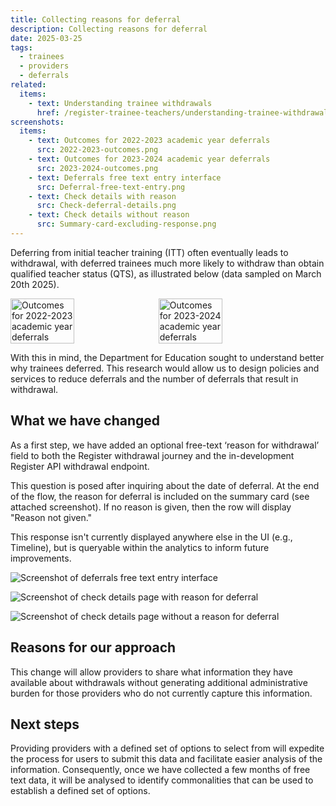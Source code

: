 ```yaml
---
title: Collecting reasons for deferral
description: Collecting reasons for deferral
date: 2025-03-25
tags:
  - trainees
  - providers
  - deferrals
related:
  items:
    - text: Understanding trainee withdrawals
      href: /register-trainee-teachers/understanding-trainee-withdrawals/
screenshots:
  items:
    - text: Outcomes for 2022-2023 academic year deferrals
      src: 2022-2023-outcomes.png
    - text: Outcomes for 2023-2024 academic year deferrals
      src: 2023-2024-outcomes.png
    - text: Deferrals free text entry interface 
      src: Deferral-free-text-entry.png
    - text: Check details with reason
      src: Check-deferral-details.png
    - text: Check details without reason
      src: Summary-card-excluding-response.png
---
```


Deferring from initial teacher training (ITT) often eventually leads to withdrawal, with deferred trainees much more likely to withdraw than obtain qualified teacher status (QTS), as illustrated below (data sampled on March 20th 2025).

<div style="display: flex; gap: 10px;">
  <img src="2022-2023-outcomes.png" alt="Outcomes for 2022-2023 academic year deferrals" width="45%">
  <img src="2023-2024-outcomes.png" alt="Outcomes for 2023-2024 academic year deferrals" width="45%">
</div>

With this in mind, the Department for Education sought to understand better why trainees deferred. This research would allow us to design policies and services to reduce deferrals and the number of deferrals that result in withdrawal.

## What we have changed

As a first step, we have added an optional free-text ‘reason for withdrawal’ field to both the Register withdrawal journey and the in-development Register API withdrawal endpoint.

This question is posed after inquiring about the date of deferral. At the end of the flow, the reason for deferral is included on the summary card (see attached screenshot).  If no reason is given, then the row will display "Reason not given."  

This response isn't currently displayed anywhere else in the UI (e.g., Timeline), but is queryable within the analytics to inform future improvements.

![Screenshot of deferrals free text entry interface](Why-has-the-trainee-deferred.png)

![Screenshot of check details page with reason for deferral](Check-deferral-details.png)

![Screenshot of check details page without a reason for deferral](Summary-card-excluding-response.png)

## Reasons for our approach

This change will allow providers to share what information they have available about withdrawals without generating additional administrative burden for those providers who do not currently capture this information.

## Next steps

Providing providers with a defined set of options to select from will expedite the process for users to submit this data and facilitate easier analysis of the information. Consequently, once we have collected a few months of free text data, it will be analysed to identify commonalities that can be used to establish a defined set of options.
